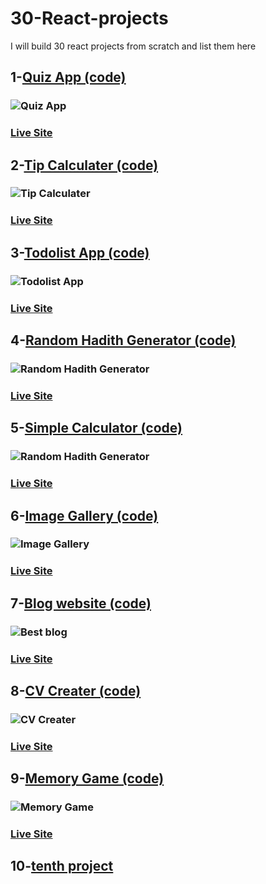 # 30-React-projects

I will build 30 react projects from scratch
and list them  here<br/> 
## 1-[Quiz App (code)](https://github.com/hafsahussein/react-quiz-app)<br/>
### ![Quiz App](img/quiz-app.png)<br/>
### [Live Site](https://quizzappp.netlify.app)<br/>
## 2-[Tip Calculater (code)](https://github.com/hafsahussein/tip-calculator-with-react)<br/>
### ![Tip Calculater](img/tipcalculator.png)<br/>
### [Live Site](https://reacttipcalculator.netlify.app)<br/>
## 3-[Todolist App (code)](https://github.com/hafsahussein/simple-todo-list-app-with-react)<br/>
### ![Todolist App](img/todolistapp.png)<br/>
### [Live Site](https://todolistwith-react.netlify.app)<br/>
## 4-[Random Hadith Generator (code)](https://github.com/hafsahussein/random-hadith-generator)<br/>
### ![Random Hadith Generator](img/random-hadith-generator.png)<br/>
### [Live Site](https://random-hadith-generator.netlify.app)<br/>
## 5-[Simple Calculator (code)](https://github.com/hafsahussein/calculator-with-react)<br/>
### ![Random Hadith Generator](img/calculator.png)<br/>
### [Live Site](https://hafsahussein.github.io/calculator-with-react/)<br/>
## 6-[Image Gallery (code)](https://github.com/hafsahussein/react-image-gallery)<br/>
### ![Image Gallery](img/image-gallery.png)<br/>
### [Live Site](https://react-imagegallery.netlify.app/)<br/>
## 7-[Blog website (code)](https://github.com/hafsahussein/best-blog)<br/>
### ![Best blog](img/blog-web.png)<br/>
### [Live Site](https://best-blog.netlify.app/)<br/>
## 8-[CV Creater (code)](https://github.com/hafsahussein/cv-creater)<br/>
### ![CV Creater](img/cv-creater.png)<br/>
### [Live Site](https://cv-creater.netlify.app/)<br/>
## 9-[Memory Game (code)](https://github.com/hafsahussein/memory-game)<br/>
### ![Memory Game](img/memory-game.png)<br/>
### [Live Site](https://memory-challenge-game.netlify.app)<br/>
## 10-[tenth project]()<br/>
